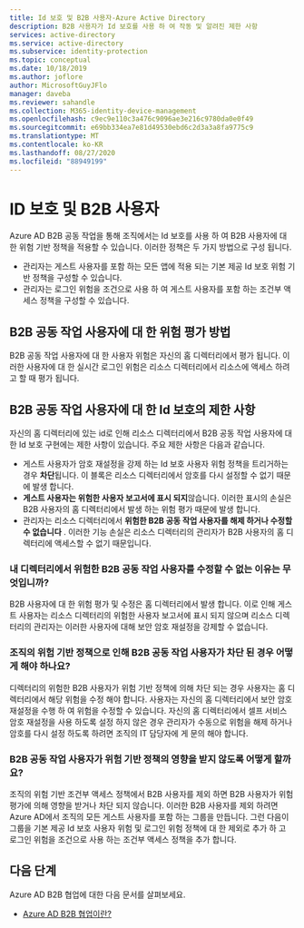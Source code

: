```yaml
---
title: Id 보호 및 B2B 사용자-Azure Active Directory
description: B2B 사용자가 Id 보호를 사용 하 여 작동 및 알려진 제한 사항
services: active-directory
ms.service: active-directory
ms.subservice: identity-protection
ms.topic: conceptual
ms.date: 10/18/2019
ms.author: joflore
author: MicrosoftGuyJFlo
manager: daveba
ms.reviewer: sahandle
ms.collection: M365-identity-device-management
ms.openlocfilehash: c9ec9e110c3a476c9096ae3e216c9780da0e0f49
ms.sourcegitcommit: e69bb334ea7e81d49530ebd6c2d3a3a8fa9775c9
ms.translationtype: MT
ms.contentlocale: ko-KR
ms.lasthandoff: 08/27/2020
ms.locfileid: "88949199"
---
```

# <a name="identity-protection-and-b2b-users"></a>ID 보호 및 B2B 사용자

Azure AD B2B 공동 작업을 통해 조직에서는 Id 보호를 사용 하 여 B2B 사용자에 대 한 위험 기반 정책을 적용할 수 있습니다. 이러한 정책은 두 가지 방법으로 구성 됩니다.

- 관리자는 게스트 사용자를 포함 하는 모든 앱에 적용 되는 기본 제공 Id 보호 위험 기반 정책을 구성할 수 있습니다.
- 관리자는 로그인 위험을 조건으로 사용 하 여 게스트 사용자를 포함 하는 조건부 액세스 정책을 구성할 수 있습니다.

## <a name="how-is-risk-evaluated-for-b2b-collaboration-users"></a>B2B 공동 작업 사용자에 대 한 위험 평가 방법

B2B 공동 작업 사용자에 대 한 사용자 위험은 자신의 홈 디렉터리에서 평가 됩니다. 이러한 사용자에 대 한 실시간 로그인 위험은 리소스 디렉터리에서 리소스에 액세스 하려고 할 때 평가 됩니다.

## <a name="limitations-of-identity-protection-for-b2b-collaboration-users"></a>B2B 공동 작업 사용자에 대 한 Id 보호의 제한 사항

자신의 홈 디렉터리에 있는 id로 인해 리소스 디렉터리에서 B2B 공동 작업 사용자에 대 한 Id 보호 구현에는 제한 사항이 있습니다. 주요 제한 사항은 다음과 같습니다.

- 게스트 사용자가 암호 재설정을 강제 하는 Id 보호 사용자 위험 정책을 트리거하는 경우 **차단**됩니다. 이 블록은 리소스 디렉터리에서 암호를 다시 설정할 수 없기 때문에 발생 합니다.
- **게스트 사용자는 위험한 사용자 보고서에 표시 되지**않습니다. 이러한 표시의 손실은 B2B 사용자의 홈 디렉터리에서 발생 하는 위험 평가 때문에 발생 합니다.
- 관리자는 리소스 디렉터리에서 **위험한 B2B 공동 작업 사용자를 해제 하거나 수정할 수 없습니다** . 이러한 기능 손실은 리소스 디렉터리의 관리자가 B2B 사용자의 홈 디렉터리에 액세스할 수 없기 때문입니다.

### <a name="why-cant-i-remediate-risky-b2b-collaboration-users-in-my-directory"></a>내 디렉터리에서 위험한 B2B 공동 작업 사용자를 수정할 수 없는 이유는 무엇입니까?

B2B 사용자에 대 한 위험 평가 및 수정은 홈 디렉터리에서 발생 합니다. 이로 인해 게스트 사용자는 리소스 디렉터리의 위험한 사용자 보고서에 표시 되지 않으며 리소스 디렉터리의 관리자는 이러한 사용자에 대해 보안 암호 재설정을 강제할 수 없습니다.

### <a name="what-do-i-do-if-a-b2b-collaboration-user-was-blocked-due-to-a-risk-based-policy-in-my-organization"></a>조직의 위험 기반 정책으로 인해 B2B 공동 작업 사용자가 차단 된 경우 어떻게 해야 하나요?

디렉터리의 위험한 B2B 사용자가 위험 기반 정책에 의해 차단 되는 경우 사용자는 홈 디렉터리에서 해당 위험을 수정 해야 합니다. 사용자는 자신의 홈 디렉터리에서 보안 암호 재설정을 수행 하 여 위험을 수정할 수 있습니다. 자신의 홈 디렉터리에서 셀프 서비스 암호 재설정을 사용 하도록 설정 하지 않은 경우 관리자가 수동으로 위험을 해제 하거나 암호를 다시 설정 하도록 하려면 조직의 IT 담당자에 게 문의 해야 합니다.

### <a name="how-do-i-prevent-b2b-collaboration-users-from-being-impacted-by-risk-based-policies"></a>B2B 공동 작업 사용자가 위험 기반 정책의 영향을 받지 않도록 어떻게 할까요?

조직의 위험 기반 조건부 액세스 정책에서 B2B 사용자를 제외 하면 B2B 사용자가 위험 평가에 의해 영향을 받거나 차단 되지 않습니다. 이러한 B2B 사용자를 제외 하려면 Azure AD에서 조직의 모든 게스트 사용자를 포함 하는 그룹을 만듭니다. 그런 다음이 그룹을 기본 제공 Id 보호 사용자 위험 및 로그인 위험 정책에 대 한 제외로 추가 하 고 로그인 위험을 조건으로 사용 하는 조건부 액세스 정책을 추가 합니다.

## <a name="next-steps"></a>다음 단계

Azure AD B2B 협업에 대한 다음 문서를 살펴보세요.

- [Azure AD B2B 협업이란?](../external-identities/what-is-b2b.md)